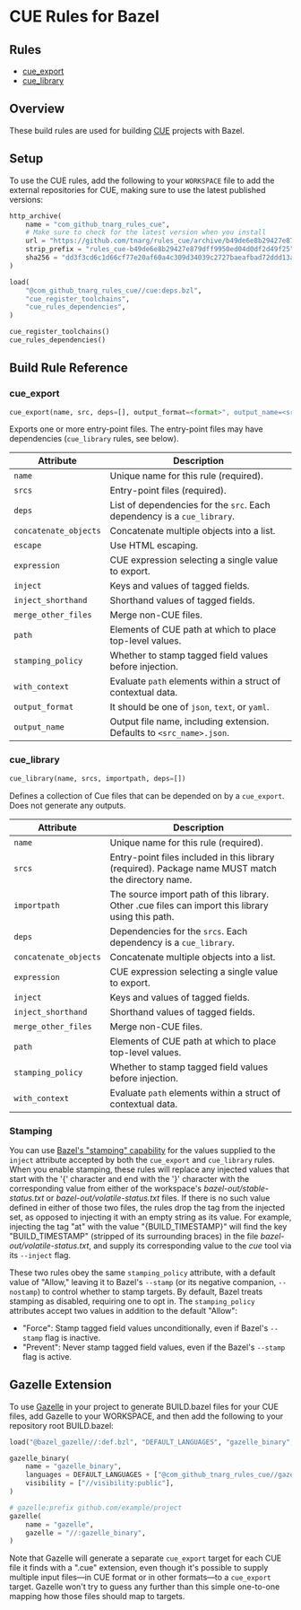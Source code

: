# CUE Rules for Bazel

## Rules
* [cue_export](#cue_export)
* [cue_library](#cue_library)

## Overview
These build rules are used for building [CUE][cue] projects with Bazel.

[cue]: https://cuelang.org/

## Setup
To use the CUE rules, add the following to your
`WORKSPACE` file to add the external repositories for CUE, making sure to use the latest
published versions:

```py
http_archive(
    name = "com_github_tnarg_rules_cue",
    # Make sure to check for the latest version when you install
    url = "https://github.com/tnarg/rules_cue/archive/b49de6e8b29427e879dff9950ed04d0df2d49f25.zip",
    strip_prefix = "rules_cue-b49de6e8b29427e879dff9950ed04d0df2d49f25",
    sha256 = "dd3f3cd6c1d66cf77e20af60a4c309d34039c2727baeafbad72ddd13aec5414a",
)

load(
    "@com_github_tnarg_rules_cue//cue:deps.bzl",
    "cue_register_toolchains",
    "cue_rules_dependencies",
)

cue_register_toolchains()
cue_rules_dependencies()
```


## Build Rule Reference

<a name="reference-cue_export"></a>
### cue_export

```py
cue_export(name, src, deps=[], output_format=<format>", output_name=<src_filename.cue>)
```

Exports one or more entry-point files. The entry-point files may have
dependencies (`cue_library` rules, see below).

| Attribute             | Description                                                             |
|-----------------------|-------------------------------------------------------------------------|
| `name`                | Unique name for this rule (required).                                   |
| `srcs`                | Entry-point files (required).                                           |
| `deps`                | List of dependencies for the `src`. Each dependency is a `cue_library`. |
| `concatenate_objects` | Concatenate multiple objects into a list.                               |
| `escape`              | Use HTML escaping.                                                      |
| `expression`          | CUE expression selecting a single value to export.                      |
| `inject`              | Keys and values of tagged fields.                                       |
| `inject_shorthand`    | Shorthand values of tagged fields.                                      |
| `merge_other_files`   | Merge non-CUE files.                                                    |
| `path`                | Elements of CUE path at which to place top-level values.                |
| `stamping_policy`     | Whether to stamp tagged field values before injection.                  |
| `with_context`        | Evaluate `path` elements within a struct of contextual data.            |
| `output_format`       | It should be one of `json`, `text`, or `yaml`.                          |
| `output_name`         | Output file name, including extension. Defaults to `<src_name>.json`.   |

### cue_library

```py
cue_library(name, srcs, importpath, deps=[])
```

Defines a collection of Cue files that can be depended on by a `cue_export`. Does not generate any outputs.

| Attribute             | Description                                                                                        |
|-----------------------|----------------------------------------------------------------------------------------------------|
| `name`                | Unique name for this rule (required).                                                              |
| `srcs`                | Entry-point files included in this library (required). Package name MUST match the directory name. |
| `importpath`          | The source import path of this library. Other .cue files can import this library using this path.  |
| `deps`                | Dependencies for the `srcs`. Each dependency is a `cue_library`.                                   |
| `concatenate_objects` | Concatenate multiple objects into a list.                                                          |
| `expression`          | CUE expression selecting a single value to export.                                                 |
| `inject`              | Keys and values of tagged fields.                                                                  |
| `inject_shorthand`    | Shorthand values of tagged fields.                                                                 |
| `merge_other_files`   | Merge non-CUE files.                                                                               |
| `path`                | Elements of CUE path at which to place top-level values.                                           |
| `stamping_policy`     | Whether to stamp tagged field values before injection.                                             |
| `with_context`        | Evaluate `path` elements within a struct of contextual data.                                       |

### Stamping

You can use [Bazel's "stamping" capability](https://docs.bazel.build/versions/master/user-manual.html#workspace_status) for the values supplied to the `inject` attribute accepted by both the `cue_export` and `cue_library` rules. When you enable stamping, these rules will replace any injected values that start with the '{' character and end with the '}' character with the corresponding value from either of the workspace's _bazel-out/stable-status.txt_ or _bazel-out/volatile-status.txt_ files. If there is no such value defined in either of those two files, the rules drop the tag from the injected set, as opposed to injecting it with an empty string as its value. For example, injecting the tag "at" with the value "{BUILD_TIMESTAMP}" will find the key "BUILD_TIMESTAMP" (stripped of its surrounding braces) in the file _bazel-out/volatile-status.txt_, and supply its corresponding value to the _cue_ tool via its `--inject` flag.

These two rules obey the same `stamping_policy` attribute, with a default value of "Allow," leaving it to Bazel's `--stamp` (or its negative companion, `--nostamp`) to control whether to stamp targets. By default, Bazel treats stamping as disabled, requiring one to opt in. The `stamping_policy` attributes accept two values in addition to the default "Allow":
- "Force": Stamp tagged field values unconditionally, even if Bazel's `--stamp` flag is inactive.
- "Prevent": Never stamp tagged field values, even if the Bazel's `--stamp` flag is active.

## Gazelle Extension

To use [Gazelle][gazelle] in your project to generate BUILD.bazel files for your CUE files, add Gazelle to your WORKSPACE, and then add the following to your repository root BUILD.bazel:

[gazelle]: https://github.com/bazelbuild/bazel-gazelle

```py
load("@bazel_gazelle//:def.bzl", "DEFAULT_LANGUAGES", "gazelle_binary", "gazelle")

gazelle_binary(
    name = "gazelle_binary",
    languages = DEFAULT_LANGUAGES + ["@com_github_tnarg_rules_cue//gazelle/cue"],
    visibility = ["//visibility:public"],
)

# gazelle:prefix github.com/example/project
gazelle(
    name = "gazelle",
    gazelle = "//:gazelle_binary",
)
```

Note that Gazelle will generate a separate `cue_export` target for each CUE file it finds with a ".cue" extension, even though it's possible to supply multiple input files—in CUE format or in other formats—to a `cue_export` target. Gazelle won't try to guess any further than this simple one-to-one mapping how those files should map to targets.
